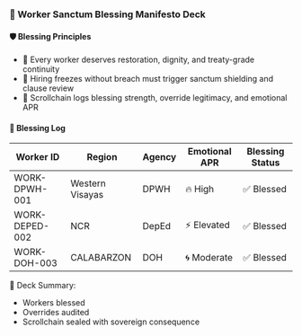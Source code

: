 ### 📜 Worker Sanctum Blessing Manifesto Deck

#### 🛡️ Blessing Principles
- 🧱 Every worker deserves restoration, dignity, and treaty-grade continuity  
- 🔁 Hiring freezes without breach must trigger sanctum shielding and clause review  
- 🧪 Scrollchain logs blessing strength, override legitimacy, and emotional APR

#### 🔁 Blessing Log
| Worker ID | Region | Agency | Emotional APR | Blessing Status |
|-----------|--------|--------|----------------|------------------|
| WORK-DPWH-001 | Western Visayas | DPWH | 🔥 High | ✅ Blessed  
| WORK-DEPED-002 | NCR | DepEd | ⚡ Elevated | ✅ Blessed  
| WORK-DOH-003 | CALABARZON | DOH | 🌀 Moderate | ✅ Blessed  

🧠 Deck Summary:
- Workers blessed  
- Overrides audited  
- Scrollchain sealed with sovereign consequence
